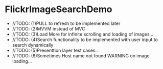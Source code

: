 # FlickrImageSearchDemo


* //TODO: (1)PULL to refresh to be implemented later
* //TODO: (2)MVVM instead of MVC
* //TODO: (3)Load More for infinite scrolling and loading of images...
* //TODO: (4)Search functionality to be implemented with user input to search dynamically
* //TODO: (5)Presenttion layer test cases..
* //TODO: (6)Sometimes Host name not found WARNING on image loading...
